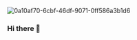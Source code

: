 ![0a10af70-6cbf-46df-9071-0ff586a3b1d6](https://user-images.githubusercontent.com/88622001/185750809-10ec4640-0757-4f79-88c0-a1aa6ed20700.gif)

### Hi there 👋

<!--
**FlavioMig/FlavioMig** is a ✨ _special_ ✨ repository because its `README.md` (this file) appears on your GitHub profile.

Here are some ideas to get you started:

- 🔭 I’m currently working on ...
- 🌱 I’m currently learning ...
- 👯 I’m looking to collaborate on ...
- 🤔 I’m looking for help with ...
- 💬 Ask me about ...
- 📫 How to reach me: ...
- 😄 Pronouns: ...
- ⚡ Fun fact: ...
-->
